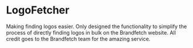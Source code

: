 # LogoFetcher

Making finding logos easier. Only designed the functionality to simplify the process of directly finding logos in bulk on the Brandfetch website. All credit goes to the Brandfetch team for the amazing service.